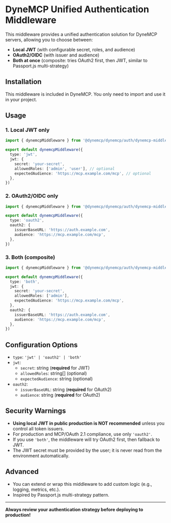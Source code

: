 # DyneMCP Unified Authentication Middleware

This middleware provides a unified authentication solution for DyneMCP servers, allowing you to choose between:

- **Local JWT** (with configurable secret, roles, and audience)
- **OAuth2/OIDC** (with issuer and audience)
- **Both at once** (composite: tries OAuth2 first, then JWT, similar to Passport.js multi-strategy)

## Installation

This middleware is included in DyneMCP. You only need to import and use it in your project.

## Usage

### 1. Local JWT only

```ts
import { dynemcpMiddleware } from '@dynemcp/dynemcp/auth/dynemcp-middleware'

export default dynemcpMiddleware({
  type: 'jwt',
  jwt: {
    secret: 'your-secret',
    allowedRoles: ['admin', 'user'], // optional
    expectedAudience: 'https://mcp.example.com/mcp', // optional
  },
})
```

### 2. OAuth2/OIDC only

```ts
import { dynemcpMiddleware } from '@dynemcp/dynemcp/auth/dynemcp-middleware'

export default dynemcpMiddleware({
  type: 'oauth2',
  oauth2: {
    issuerBaseURL: 'https://auth.example.com',
    audience: 'https://mcp.example.com/mcp',
  },
})
```

### 3. Both (composite)

```ts
import { dynemcpMiddleware } from '@dynemcp/dynemcp/auth/dynemcp-middleware'

export default dynemcpMiddleware({
  type: 'both',
  jwt: {
    secret: 'your-secret',
    allowedRoles: ['admin'],
    expectedAudience: 'https://mcp.example.com/mcp',
  },
  oauth2: {
    issuerBaseURL: 'https://auth.example.com',
    audience: 'https://mcp.example.com/mcp',
  },
})
```

## Configuration Options

- `type`: `'jwt' | 'oauth2' | 'both'`
- `jwt`:
  - `secret`: string (**required** for JWT)
  - `allowedRoles`: string[] (optional)
  - `expectedAudience`: string (optional)
- `oauth2`:
  - `issuerBaseURL`: string (**required** for OAuth2)
  - `audience`: string (**required** for OAuth2)

## Security Warnings

- **Using local JWT in public production is NOT recommended** unless you control all token issuers.
- For production and MCP/OAuth 2.1 compliance, use only `'oauth2'`.
- If you use `'both'`, the middleware will try OAuth2 first, then fallback to JWT.
- The JWT secret must be provided by the user; it is never read from the environment automatically.

## Advanced

- You can extend or wrap this middleware to add custom logic (e.g., logging, metrics, etc.).
- Inspired by Passport.js multi-strategy pattern.

---

**Always review your authentication strategy before deploying to production!**
